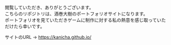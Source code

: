 閲覧していただき、ありがとうございます。<br>
こちらのリポジトリは、酒巻大樹のポートフォリオサイトになります。<br>
ポートフォリオを見ていただきゲームに制作に対する私の熱意を感じ取っていただけたら幸いです。 <br>

サイトのURL -> https://kanicha.github.io/